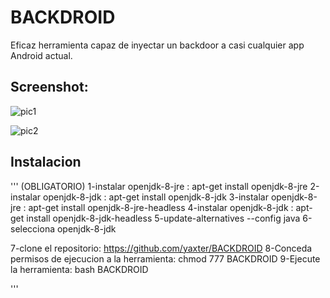 # BACKDROID
Eficaz herramienta capaz de inyectar un backdoor 
a casi cualquier app Android actual.


## Screenshot:
![pic1](https://i.ibb.co/bPKkn5x/BACKDROID2.png)

![pic2](https://i.ibb.co/7vT4BxK/back4.png)

## Instalacion 
'''
(OBLIGATORIO)
1-instalar openjdk-8-jre : apt-get install openjdk-8-jre
2-instalar openjdk-8-jdk : apt-get install openjdk-8-jdk
3-instalar openjdk-8-jre : apt-get install openjdk-8-jre-headless
4-instalar openjdk-8-jdk : apt-get install openjdk-8-jdk-headless
5-update-alternatives --config java
6-selecciona openjdk-8-jdk

7-clone el repositorio: https://github.com/yaxter/BACKDROID
8-Conceda permisos de ejecucion a la herramienta: chmod 777 BACKDROID
9-Ejecute la herramienta: bash BACKDROID

'''

